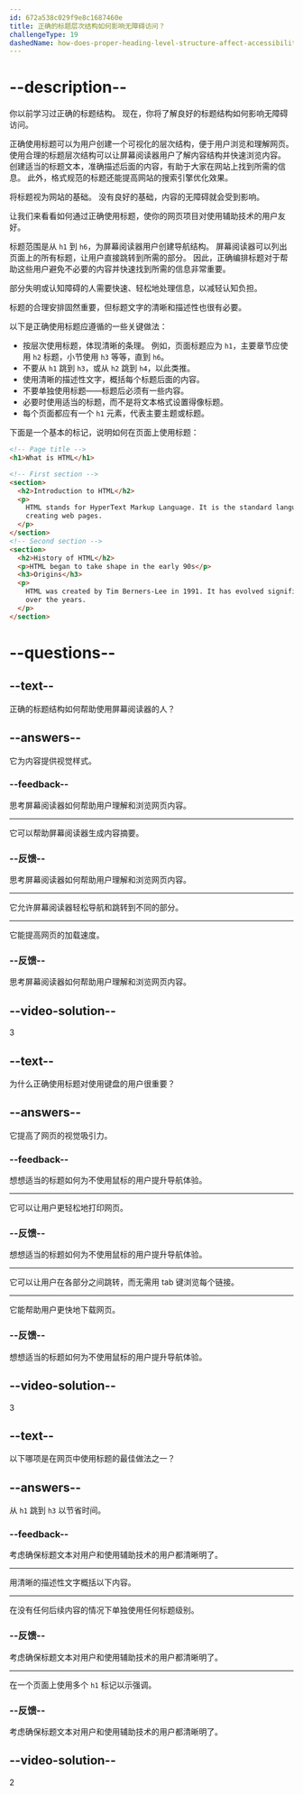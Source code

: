 ```yaml
---
id: 672a538c029f9e8c1687460e
title: 正确的标题层次结构如何影响无障碍访问？
challengeType: 19
dashedName: how-does-proper-heading-level-structure-affect-accessibility
---
```


# --description--

你以前学习过正确的标题结构。 现在，你将了解良好的标题结构如何影响无障碍访问。

正确使用标题可以为用户创建一个可视化的层次结构，便于用户浏览和理解网页。 使用合理的标题层次结构可以让屏幕阅读器用户了解内容结构并快速浏览内容。 创建适当的标题文本，准确描述后面的内容，有助于大家在网站上找到所需的信息。 此外，格式规范的标题还能提高网站的搜索引擎优化效果。

将标题视为网站的基础。 没有良好的基础，内容的无障碍就会受到影响。

让我们来看看如何通过正确使用标题，使你的网页项目对使用辅助技术的用户友好。

标题范围是从 `h1` 到 `h6`，为屏幕阅读器用户创建导航结构。 屏幕阅读器可以列出页面上的所有标题，让用户直接跳转到所需的部分。 因此，正确编排标题对于帮助这些用户避免不必要的内容并快速找到所需的信息非常重要。

部分失明或认知障碍的人需要快速、轻松地处理信息，以减轻认知负担。

标题的合理安排固然重要，但标题文字的清晰和描述性也很有必要。

以下是正确使用标题应遵循的一些关键做法：

- 按层次使用标题，体现清晰的条理。 例如，页面标题应为 `h1`，主要章节应使用 `h2` 标题，小节使用 `h3` 等等，直到 `h6`。
- 不要从 `h1` 跳到 `h3`，或从 `h2` 跳到 `h4`，以此类推。
- 使用清晰的描述性文字，概括每个标题后面的内容。
- 不要单独使用标题——标题后必须有一些内容。
- 必要时使用适当的标题，而不是将文本格式设置得像标题。
- 每个页面都应有一个 `h1` 元素，代表主要主题或标题。

下面是一个基本的标记，说明如何在页面上使用标题：

```html
<!-- Page title -->
<h1>What is HTML</h1>

<!-- First section -->
<section>
  <h2>Introduction to HTML</h2>
  <p>
    HTML stands for HyperText Markup Language. It is the standard language for
    creating web pages.
  </p>
</section>
<!-- Second section -->
<section>
  <h2>History of HTML</h2>
  <p>HTML began to take shape in the early 90s</p>
  <h3>Origins</h3>
  <p>
    HTML was created by Tim Berners-Lee in 1991. It has evolved significantly
    over the years.
  </p>
</section>
```

# --questions--

## --text--

正确的标题结构如何帮助使用屏幕阅读器的人？

## --answers--

它为内容提供视觉样式。

### --feedback--

思考屏幕阅读器如何帮助用户理解和浏览网页内容。

---

它可以帮助屏幕阅读器生成内容摘要。

### --反馈--

思考屏幕阅读器如何帮助用户理解和浏览网页内容。

---

它允许屏幕阅读器轻松导航和跳转到不同的部分。

---

它能提高网页的加载速度。

### --反馈--

思考屏幕阅读器如何帮助用户理解和浏览网页内容。

## --video-solution--

3

## --text--

为什么正确使用标题对使用键盘的用户很重要？

## --answers--

它提高了网页的视觉吸引力。

### --feedback--

想想适当的标题如何为不使用鼠标的用户提升导航体验。

---

它可以让用户更轻松地打印网页。

### --反馈--

想想适当的标题如何为不使用鼠标的用户提升导航体验。

---

它可以让用户在各部分之间跳转，而无需用 tab 键浏览每个链接。

---

它能帮助用户更快地下载网页。

### --反馈--

想想适当的标题如何为不使用鼠标的用户提升导航体验。

## --video-solution--

3

## --text--

以下哪项是在网页中使用标题的最佳做法之一？

## --answers--

从 `h1` 跳到 `h3` 以节省时间。

### --feedback--

考虑确保标题文本对用户和使用辅助技术的用户都清晰明了。

---

用清晰的描述性文字概括以下内容。

---

在没有任何后续内容的情况下单独使用任何标题级别。

### --反馈--

考虑确保标题文本对用户和使用辅助技术的用户都清晰明了。

---

在一个页面上使用多个 `h1` 标记以示强调。

### --反馈--

考虑确保标题文本对用户和使用辅助技术的用户都清晰明了。

## --video-solution--

2
